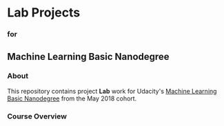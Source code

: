 
# Lab Projects
### for
## Machine Learning Basic Nanodegree 

### About

This repository contains project **Lab** work for Udacity's [Machine Learning Basic Nanodegree](https://in.udacity.com/course/machine-learning-engineer-nanodegree--nd009t) from the May 2018 cohort.

### Course Overview

